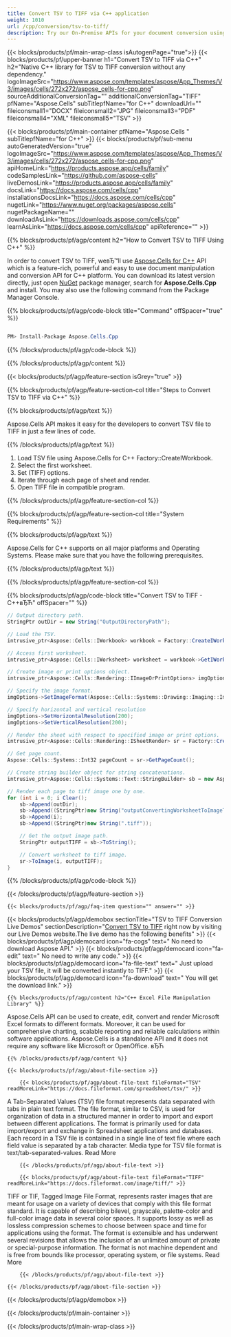 ```yaml
---
title: Convert TSV to TIFF via C++ application 
weight: 1010
url: /cpp/conversion/tsv-to-tiff/ 
description: Try our On-Premise APIs for your document conversion using C++ Runtime Environment for Windows 32 bit, Windows 64 bit and Linux 64 bit.
---
```


{{< blocks/products/pf/main-wrap-class isAutogenPage="true">}}
{{< blocks/products/pf/upper-banner h1="Convert TSV to TIFF via C++" h2="Native C++ library for TSV to TIFF conversion without any dependency." logoImageSrc="https://www.aspose.com/templates/aspose/App_Themes/V3/images/cells/272x272/aspose_cells-for-cpp.png" sourceAdditionalConversionTag="" additionalConversionTag="TIFF" pfName="Aspose.Cells" subTitlepfName="for C++" downloadUrl="" fileiconsmall1="DOCX" fileiconsmall2="JPG" fileiconsmall3="PDF" fileiconsmall4="XML" fileiconsmall5="TSV" >}}

{{< blocks/products/pf/main-container pfName="Aspose.Cells " subTitlepfName="for C++" >}}
{{< blocks/products/pf/sub-menu autoGeneratedVersion="true" logoImageSrc="https://www.aspose.com/templates/aspose/App_Themes/V3/images/cells/272x272/aspose_cells-for-cpp.png" apiHomeLink="https://products.aspose.app/cells/family" codeSamplesLink="https://github.com/aspose-cells" liveDemosLink="https://products.aspose.app/cells/family" docsLink="https://docs.aspose.com/cells/cpp" installationsDocsLink="https://docs.aspose.com/cells/cpp" nugetLink="https://www.nuget.org/packages/aspose.cells" nugetPackageName="" downloadAsLink="https://downloads.aspose.com/cells/cpp" learnAsLink="https://docs.aspose.com/cells/cpp" apiReference="" >}}

{{% blocks/products/pf/agp/content h2="How to Convert TSV to TIFF Using C++" %}}

 In order to convert TSV to TIFF, weвЂ™ll use
 [Aspose.Cells for C++](https://products.aspose.com/cells/cpp) 
 API which is a feature-rich, powerful and easy to use document manipulation and conversion API for C++ platform. You can download its latest version directly, just open
 [NuGet](https://www.nuget.org/packages/aspose.cells) 
 package manager, search for
 **Aspose.Cells.Cpp** 
 and install. You may also use the following command from the Package Manager Console.

{{% blocks/products/pf/agp/code-block title="Command" offSpacer="true" %}}

```cs

PM> Install-Package Aspose.Cells.Cpp

```

{{% /blocks/products/pf/agp/code-block %}}

{{% /blocks/products/pf/agp/content %}}

{{< blocks/products/pf/agp/feature-section isGrey="true" >}}

{{% blocks/products/pf/agp/feature-section-col title="Steps to Convert TSV to TIFF via C++" %}}

{{% blocks/products/pf/agp/text %}}

 Aspose.Cells API makes it easy for the developers to convert TSV file to TIFF in just a few lines of code.

{{% /blocks/products/pf/agp/text %}}

1.  Load TSV file using Aspose.Cells for C++ Factory::CreateIWorkbook.
1.  Select the first worksheet.
1.  Set (TIFF) options.
1.  Iterate through each page of sheet and render.
1.  Open TIFF file in compatible program.

{{% /blocks/products/pf/agp/feature-section-col %}}

{{% blocks/products/pf/agp/feature-section-col title="System Requirements" %}}

{{% blocks/products/pf/agp/text %}}

 Aspose.Cells for C++ supports on all major platforms and Operating Systems. Please make sure that you have the following prerequisites.

{{% /blocks/products/pf/agp/text %}}

{{% /blocks/products/pf/agp/feature-section-col %}}

{{% blocks/products/pf/agp/code-block title="Convert TSV to TIFF - C++вЂЋ" offSpacer="" %}}

```cs
// Output directory path.
StringPtr outDir = new String("OutputDirectoryPath");

// Load the TSV.
intrusive_ptr<Aspose::Cells::IWorkbook> workbook = Factory::CreateIWorkbook(u"sourceFile.tsv");

// Access first worksheet.
intrusive_ptr<Aspose::Cells::IWorksheet> worksheet = workbook->GetIWorksheets()->GetObjectByIndex(0);

// Create image or print options object.
intrusive_ptr<Aspose::Cells::Rendering::IImageOrPrintOptions> imgOptions = Factory::CreateIImageOrPrintOptions();

// Specify the image format.
imgOptions->SetImageFormat(Aspose::Cells::Systems::Drawing::Imaging::ImageFormat::GetTiff());

// Specify horizontal and vertical resolution
imgOptions->SetHorizontalResolution(200);
imgOptions->SetVerticalResolution(200);

// Render the sheet with respect to specified image or print options.
intrusive_ptr<Aspose::Cells::Rendering::ISheetRender> sr = Factory::CreateISheetRender(worksheet, imgOptions);

// Get page count.
Aspose::Cells::Systems::Int32 pageCount = sr->GetPageCount();

// Create string builder object for string concatenations.
intrusive_ptr<Aspose::Cells::Systems::Text::StringBuilder> sb = new Aspose::Cells::Systems::Text::StringBuilder();

// Render each page to tiff image one by one.
for (int i = 0; i Clear();
	sb->Append(outDir);
	sb->Append((StringPtr)new String("outputConvertingWorksheetToImageTIFF_"));
	sb->Append(i);
	sb->Append((StringPtr)new String(".tiff"));

	// Get the output image path.
	StringPtr outputTIFF = sb->ToString();

	// Convert worksheet to tiff image.
	sr->ToImage(i, outputTIFF);
}

```

{{% /blocks/products/pf/agp/code-block %}}

{{< /blocks/products/pf/agp/feature-section >}}

    {{< blocks/products/pf/agp/faq-item question="" answer="" >}}
 

<!-- aboutfile Starts -->

{{< blocks/products/pf/agp/demobox sectionTitle="TSV to TIFF Conversion Live Demos" sectionDescription="[Convert TSV to TIFF](https://products.aspose.app/cells/conversion/tsv-to-tiff) right now by visiting our Live Demos website.The live demo has the following benefits" >}}
        {{< blocks/products/pf/agp/democard icon="fa-cogs" text=" No need to download Aspose API." >}}
        {{< blocks/products/pf/agp/democard icon="fa-edit" text=" No need to write any code." >}}
        {{< blocks/products/pf/agp/democard icon="fa-file-text" text=" Just upload your TSV file, it will be converted instantly to TIFF." >}}
        {{< blocks/products/pf/agp/democard icon="fa-download" text=" You will get the download link." >}}

    {{% blocks/products/pf/agp/content h2="C++ Excel File Manipulation Library" %}}

 Aspose.Cells API can be used to create, edit, convert and render Microsoft Excel formats to different formats. Moreover, it can be used for comprehensive charting, scalable reporting and reliable calculations within software applications. Aspose.Cells is a standalone API and it does not require any software like Microsoft or OpenOffice. вЂЋ



    {{% /blocks/products/pf/agp/content %}}

    {{< blocks/products/pf/agp/about-file-section >}}

        {{< blocks/products/pf/agp/about-file-text fileFormat="TSV" readMoreLink="https://docs.fileformat.com/spreadsheet/tsv/" >}}

A Tab-Separated Values (TSV) file format represents data separated with tabs in plain text format. The file format, similar to CSV, is used for organization of data in a structured manner in order to import and export between different applications. The format is primarily used for data import/export and exchange in Spreadsheet applications and databases. Each record in a TSV file is contained in a single line of text file where each field value is separated by a tab character. Media type for TSV file format is text/tab-separated-values.
Read More

        {{< /blocks/products/pf/agp/about-file-text >}}

        {{< blocks/products/pf/agp/about-file-text fileFormat="TIFF" readMoreLink="https://docs.fileformat.com/image/tiff/" >}}

TIFF or TIF, Tagged Image File Format, represents raster images that are meant for usage on a variety of devices that comply with this file format standard. It is capable of describing bilevel, grayscale, palette-color and full-color image data in several color spaces. It supports lossy as well as lossless compression schemes to choose between space and time for applications using the format. The format is extensible and has underwent several revisions that allows the inclusion of an unlimited amount of private or special-purpose information. The format is not machine dependent and is free from bounds like processor, operating system, or file systems.
Read More

        {{< /blocks/products/pf/agp/about-file-text >}}

    {{< /blocks/products/pf/agp/about-file-section >}}

{{< /blocks/products/pf/agp/demobox >}}

<!-- aboutfile Ends -->

{{< /blocks/products/pf/main-container >}}
    
{{< /blocks/products/pf/main-wrap-class >}}